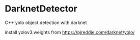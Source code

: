 # DarknetDetector
C++ yolo object detection with darknet

install yolov3.weights from https://pjreddie.com/darknet/yolo/
